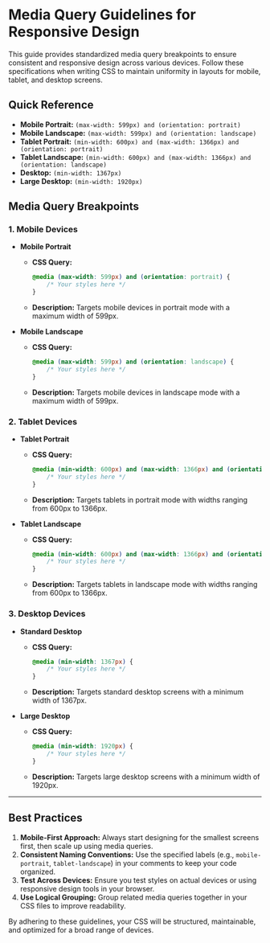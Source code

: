 # Media Query Guidelines for Responsive Design

This guide provides standardized media query breakpoints to ensure consistent and responsive design across various devices. Follow these specifications when writing CSS to maintain uniformity in layouts for mobile, tablet, and desktop screens.

## Quick Reference

- **Mobile Portrait:** `(max-width: 599px) and (orientation: portrait)`
- **Mobile Landscape:** `(max-width: 599px) and (orientation: landscape)`
- **Tablet Portrait:** `(min-width: 600px) and (max-width: 1366px) and (orientation: portrait)`
- **Tablet Landscape:** `(min-width: 600px) and (max-width: 1366px) and (orientation: landscape)`
- **Desktop:** `(min-width: 1367px)`
- **Large Desktop:** `(min-width: 1920px)`

## Media Query Breakpoints

### 1. **Mobile Devices**

- **Mobile Portrait**

    - **CSS Query:**
        ```css
        @media (max-width: 599px) and (orientation: portrait) {
            /* Your styles here */
        }
        ```
    - **Description:** Targets mobile devices in portrait mode with a maximum width of 599px.

- **Mobile Landscape**
    - **CSS Query:**
        ```css
        @media (max-width: 599px) and (orientation: landscape) {
            /* Your styles here */
        }
        ```
    - **Description:** Targets mobile devices in landscape mode with a maximum width of 599px.

### 2. **Tablet Devices**

- **Tablet Portrait**

    - **CSS Query:**
        ```css
        @media (min-width: 600px) and (max-width: 1366px) and (orientation: portrait) {
            /* Your styles here */
        }
        ```
    - **Description:** Targets tablets in portrait mode with widths ranging from 600px to 1366px.

- **Tablet Landscape**
    - **CSS Query:**
        ```css
        @media (min-width: 600px) and (max-width: 1366px) and (orientation: landscape) {
            /* Your styles here */
        }
        ```
    - **Description:** Targets tablets in landscape mode with widths ranging from 600px to 1366px.

### 3. **Desktop Devices**

- **Standard Desktop**

    - **CSS Query:**
        ```css
        @media (min-width: 1367px) {
            /* Your styles here */
        }
        ```
    - **Description:** Targets standard desktop screens with a minimum width of 1367px.

- **Large Desktop**
    - **CSS Query:**
        ```css
        @media (min-width: 1920px) {
            /* Your styles here */
        }
        ```
    - **Description:** Targets large desktop screens with a minimum width of 1920px.

---

## Best Practices

1. **Mobile-First Approach:** Always start designing for the smallest screens first, then scale up using media queries.
2. **Consistent Naming Conventions:** Use the specified labels (e.g., `mobile-portrait`, `tablet-landscape`) in your comments to keep your code organized.
3. **Test Across Devices:** Ensure you test styles on actual devices or using responsive design tools in your browser.
4. **Use Logical Grouping:** Group related media queries together in your CSS files to improve readability.

By adhering to these guidelines, your CSS will be structured, maintainable, and optimized for a broad range of devices.
